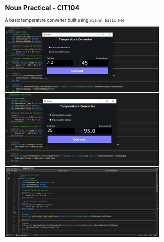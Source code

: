 ## Noun Practical - CIT104
A basic temperature converter built using `visual basic.Net`

![image](https://raw.githubusercontent.com/Benrobo/noun-practical/main/temp-conv-app1.PNG)
![image](https://raw.githubusercontent.com/Benrobo/noun-practical/main/temp-conv-code2.PNG)
![image](https://raw.githubusercontent.com/Benrobo/noun-practical/main/temp-conv-code.PNG)